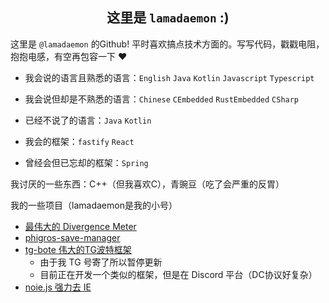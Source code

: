 <h2 align="center"> 这里是 <code>lamadaemon</code> :)  </h1>


这里是 <code>@lamadaemon</code> 的Github! 平时喜欢搞点技术方面的。写写代码，戳戳电阻，抱抱电感，有空再包容一下 ❤️

+ 我会说的语言且熟悉的语言：`English` `Java` `Kotlin` `Javascript` `Typescript`
+ 我会说但却是不熟悉的语言：`Chinese` `CEmbedded` `RustEmbedded` `CSharp`
+ 已经不说了的语言：`Java` `Kotlin`

+ 我会的框架：`fastify` `React`
+ 曾经会但已忘却的框架：`Spring`

我讨厌的一些东西：C++（但我喜欢C），青豌豆（吃了会严重的反胃）

我的一些项目（lamadaemon是我的小号）


+ [最伟大的 Divergence Meter](github.com/Lama3L9R/divergence-meter)
+ [phigros-save-manager](github.com/lamadaemon/phigros-save-manager)
+ [tg-bote 伟大的TG波特框架](github.com/Lama3L9R/tg-bote)
    - 由于我 TG 号寄了所以暂停更新
    - 目前正在开发一个类似的框架，但是在 Discord 平台（DC协议好复杂）
+ [noie.js 强力去 IE](github.com/Lama3L9R/noie.js)



